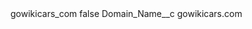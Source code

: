 <?xml version="1.0" encoding="UTF-8"?>
<CustomMetadata xmlns="http://soap.sforce.com/2006/04/metadata" xmlns:xsi="http://www.w3.org/2001/XMLSchema-instance" xmlns:xsd="http://www.w3.org/2001/XMLSchema">
    <label>gowikicars_com</label>
    <protected>false</protected>
    <values>
        <field>Domain_Name__c</field>
        <value xsi:type="xsd:string">gowikicars.com</value>
    </values>
</CustomMetadata>
